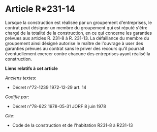 # Article R*231-14

Lorsque la construction est réalisée par un groupement d'entreprises, le contrat peut désigner un membre du groupement qui
est réputé s'être chargé de la totalité de la construction, en ce qui concerne les garanties prévues aux articles R. 231-8 à
R. 231-13. La défaillance du membre du groupement ainsi désigné autorise le maître de l'ouvrage à user des garanties prévues
au contrat sans le priver des recours qu'il pourrait éventuellement exercer contre chacune des entreprises ayant réalisé la
construction.

**Liens relatifs à cet article**

_Anciens textes_:

  - Décret n°72-1239 1972-12-29 art. 14

_Codifié par_:

  - Décret n°78-622 1978-05-31 JORF 8 juin 1978

_Cite_:

  - Code de la construction et de l'habitation R231-8 à R231-13
